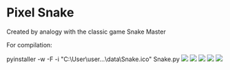 # Pixel Snake
Created by analogy with the classic game Snake Master

For compilation:

pyinstaller -w -F -i "C:\User\user\...\data\Snake.ico" Snake.py
![](https://i.ibb.co/QrGN80X/11111.png)
![](https://i.ibb.co/Tq4JJkL/11111.png)
![](https://i.ibb.co/s9q0TPj/11111.png)
![](https://i.ibb.co/0rzWV75/11111.png)
![](https://i.ibb.co/TLnjKmh/11111.png)
